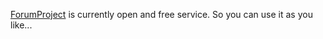 [ForumProject](http://this-is-a-forum-project.heroku.com/) is currently open and free service.
So you can use it as you like...
